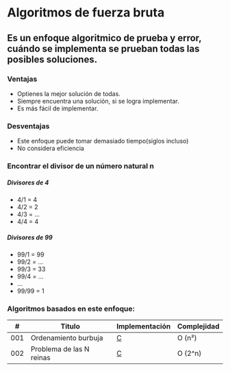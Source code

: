 # Algoritmos de fuerza bruta

## Es un enfoque algoritmico de prueba y error, cuándo se implementa se prueban todas las posibles soluciones.

### Ventajas

- Optienes la mejor solución de todas.
- Siempre encuentra una solución, si se logra implementar.
- Es más fácil de implementar.

### Desventajas
- Este enfoque puede tomar demasiado tiempo(siglos incluso)
- No considera eficiencia

### Encontrar el divisor de un número natural n

##### Divisores de 4
- 4/1 = 4
- 4/2 = 2
- 4/3 = ...
- 4/4 = 4

##### Divisores de 99
- 99/1 = 99
- 99/2 = ...
- 99/3 = 33
- 99/4 = ...
- ...
- 99/99 = 1

### Algoritmos basados en este enfoque:

| # | Titulo | Implementación | Complejidad |
|---| ----- | -------- | ---------- |
|001|Ordenamiento burbuja| [C](https://github.com/Jonas-Lara/IPN-CS/blob/master/10.-Algoritmos/06.-Ordenamiento/01-Ordenamiento-Burbuja.c) |Ο (n²)|
|002|Problema de las N reinas | [C](https://github.com/Jonas-Lara/IPN-CS/blob/master/10.-Algoritmos/05.-Backtracking/01-N-Reinas-Geek.c)|Ο (2^n)|
